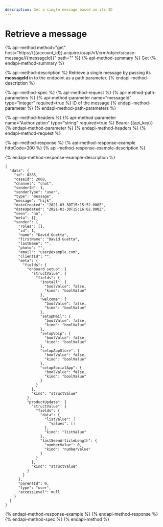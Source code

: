 ```yaml
---
description: Get a single message based on its ID
---
```


# Retrieve a message

{% api-method method="get" host="https://{{account\_id}}.acquire.io/api/v1/crm/objects/case-message/{{messageId}}" path="" %}
{% api-method-summary %}
Get
{% endapi-method-summary %}

{% api-method-description %}
Retrieve a single message by passing its **messageId** in to the endpoint as a path parameter. 
{% endapi-method-description %}

{% api-method-spec %}
{% api-method-request %}
{% api-method-path-parameters %}
{% api-method-parameter name="messageId" type="integer" required=true %}
ID of the message 
{% endapi-method-parameter %}
{% endapi-method-path-parameters %}

{% api-method-headers %}
{% api-method-parameter name="Authorization" type="string" required=true %}
Bearer {{api\_key}}
{% endapi-method-parameter %}
{% endapi-method-headers %}
{% endapi-method-request %}

{% api-method-response %}
{% api-method-response-example httpCode=200 %}
{% api-method-response-example-description %}

{% endapi-method-response-example-description %}

```
{
  "data": {
    "id": 8285,
    "caseId": 2068,
    "channel": "chat",
    "senderId": 1,
    "senderType": "user",
    "type": "message",
    "message": "hijk",
    "dateCreated": "2021-03-30T15:15:52.000Z",
    "dateUpdated": "2021-03-30T15:16:02.000Z",
    "seen": "no",
    "meta": {},
    "sender": {
      "roles": [],
      "id": 1,
      "name": "David Guetta",
      "firstName": "David Guetta",
      "lastName": "",
      "photo": "",
      "email": "user@example.com",
      "clientId": "",
      "meta": {
        "fields": {
          "onboard_setup": {
            "structValue": {
              "fields": {
                "install": {
                  "boolValue": false,
                  "kind": "boolValue"
                },
                "welcome": {
                  "boolValue": false,
                  "kind": "boolValue"
                },
                "setupMail": {
                  "boolValue": false,
                  "kind": "boolValue"
                },
                "setupVoip": {
                  "boolValue": false,
                  "kind": "boolValue"
                },
                "setupAppStore": {
                  "boolValue": false,
                  "kind": "boolValue"
                },
                "setupSocialApp": {
                  "boolValue": false,
                  "kind": "boolValue"
                }
              }
            },
            "kind": "structValue"
          },
          "productUpdate": {
            "structValue": {
              "fields": {
                "data": {
                  "listValue": {
                    "values": []
                  },
                  "kind": "listValue"
                },
                "lastSeenArticleLength": {
                  "numberValue": 0,
                  "kind": "numberValue"
                }
              }
            },
            "kind": "structValue"
          }
        }
      },
      "parentId": 0,
      "type": "user",
      "accessLevel": null
    }
  }
}
```
{% endapi-method-response-example %}
{% endapi-method-response %}
{% endapi-method-spec %}
{% endapi-method %}

